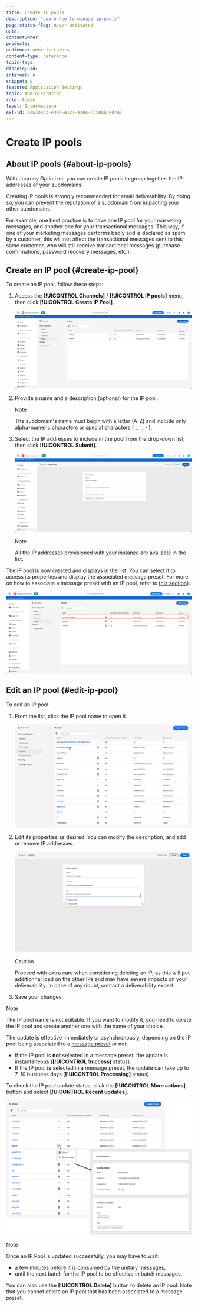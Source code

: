 ```yaml
---
title: Create IP pools
description: "Learn how to manage ip-pools"
page-status-flag: never-activated
uuid: 
contentOwner: 
products: 
audience: administrators
content-type: reference
topic-tags: 
discoiquuid: 
internal: n
snippet: y
feature: Application Settings
topic: Administration
role: Admin
level: Intermediate
exl-id: 606334c3-e3e6-41c1-a10e-63508a3ed747
---
```

# Create IP pools

## About IP pools {#about-ip-pools}

With Journey Optimizer, you can create IP pools to group together the IP addresses of your subdomains.

Creating IP pools is strongly recommended for email deliverability. By doing so, you can prevent the reputation of a subdomain from impacting your other subdomains.

For example, one best practice is to have one IP pool for your marketing messages, and another one for your transactional messages. This way, if one of your marketing messages performs badly and is declared as spam by a customer, this will not affect the transactional messages sent to this same customer, who will still receive transactional messages (purchase confirmations, password recovery messages, etc.).

## Create an IP pool {#create-ip-pool}

To create an IP pool, follow these steps:

1. Access the **[!UICONTROL Channels]** / **[!UICONTROL IP pools]** menu, then click **[!UICONTROL Create IP Pool]**.

    ![](../assets/ip-pool-create.png)

1. Provide a name and a description (optional) for the IP pool.

    >[!NOTE]
    >
    >The subdomain's name must begin with a letter (A-Z) and include only alpha-numeric characters or special characters ( _, ., - ).

1. Select the IP addresses to include in the pool from the drop-down list, then click **[!UICONTROL Submit]**.

    ![](../assets/ip-pool-config.png) 

    >[!NOTE]
    >
    >All the IP addresses provisioned with your instance are available in the list.
    
The IP pool is now created and displays in the list. You can select it to access its properties and display the associated message preset. For more on how to associate a message preset with an IP pool, refer to [this section](message-presets.md)).

![](../assets/ip-pool-created.png)

## Edit an IP pool {#edit-ip-pool}

To edit an IP pool:

1. From the list, click the IP pool name to open it.

    ![](../assets/ip-pool-list.png)

1. Edit its properties as desired. You can modify the description, and add or remove IP addresses.

    ![](../assets/ip-pool-edit.png)

    >[!CAUTION]
    >
    >Proceed with extra care when considering deleting an IP, as this will put additionnal load on the other IPs and may have severe impacts on your deliverability. In case of any doubt, contact a deliverability expert.

1. Save your changes.

>[!NOTE]
>
>The IP pool name is not editable. If you want to modify it, you need to delete the IP pool and create another one with the name of your choice.

The update is effective immediately or asynchronously, depending on the IP pool being associated to a [message preset](message-presets.md) or not:

* If the IP pool is **not** selected in a message preset, the update is instantaneous (**[!UICONTROL Success]** status).
* If the IP pool **is** selected in a message preset, the update can take up to 7-10 business days (**[!UICONTROL Processing]** status).

<!--If a message preset has been associated with the IP pool, you first need to remove it before editing the IP pool. Once the your modifications have been done, you can associate the message preset again.-->

To check the IP pool update status, click the **[!UICONTROL More actions]** button and select **[!UICONTROL Recent updates]**.

![](../assets/ip-pool-recent-update.png)

>[!NOTE]
>
>Once an IP Pool is updated successfully, you may have to wait:
>* a few minutes before it is consumed by the unitary messages,
>* until the next batch for the IP pool to be effective in batch messages.

You can also use the **[!UICONTROL Delete]** button to delete an IP pool. Note that you cannot delete an IP pool that has been associated to a message preset.

